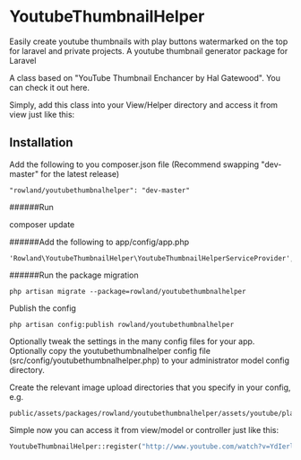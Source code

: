 
YoutubeThumbnailHelper
======================

Easily create youtube thumbnails with play buttons watermarked on the top for laravel and private projects. A youtube thumbnail generator package for Laravel

A class based on "YouTube Thumbnail Enchancer by Hal Gatewood". You can check it out here.

Simply, add this class into your View/Helper directory and access it from view just like this:

Installation
------------
Add the following to you composer.json file (Recommend swapping "dev-master" for the latest release)
```
"rowland/youtubethumbnalhelper": "dev-master"
```

######Run

composer update

######Add the following to app/config/app.php
```
'Rowland\YoutubeThumbnailHelper\YoutubeThumbnailHelperServiceProvider',
```

######Run the package migration
```
php artisan migrate --package=rowland/youtubethumbnalhelper
```

Publish the config
```
php artisan config:publish rowland/youtubethumbnalhelper
```

Optionally tweak the settings in the many config files for your app. Optionally copy the youtubethumbnalhelper config file (src/config/youtubethumbnalhelper.php) to your administrator model config directory.

Create the relevant image upload directories that you specify in your config, e.g.
```
public/assets/packages/rowland/youtubethumbnalhelper/assets/youtube/play
```


Simple now you can access it from view/model or controller just like this:
```php
YoutubeThumbnailHelper::register("http://www.youtube.com/watch?v=YdIerlxIcHO")->create_image()
```
